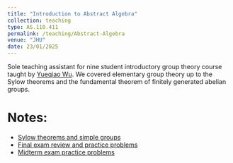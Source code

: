 ```yaml
---
title: "Introduction to Abstract Algebra"
collection: teaching
type: AS.110.411
permalink: /teaching/Abstract-Algebra
venue: "JHU"
date: 23/01/2025
---
```


Sole teaching assistant for nine student introductory group theory course taught by [Yueqiao Wu](https://sites.google.com/view/yueqiaow/). We covered elementary group theory up to the Sylow theorems and the fundamental theorem of finitely generated abelian groups. 

Notes:
======
* [Sylow theorems and simple groups](Sylow-Simple.pdf)
* [Final exam review and practice problems](AA-Final-Review.pdf)
* [Midterm exam practice problems](AA-Midterm-Review.pdf)
